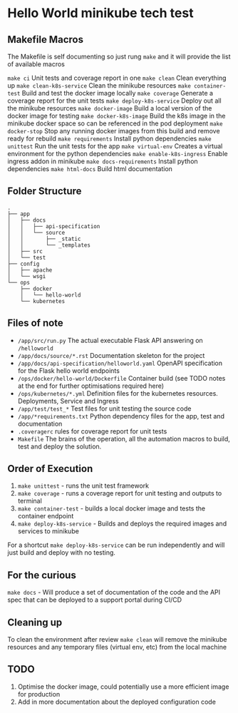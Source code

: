 Hello World minikube tech test
==============================

Makefile Macros
---------------

The Makefile is self documenting so just rung `make` and it will provide the list of available macros

`make ci`                           Unit tests and coverage report in one
`make clean`                        Clean everything up
`make clean-k8s-service`            Clean the minikube resources
`make container-test`               Build and test the docker image locally
`make coverage`                     Generate a coverage report for the unit tests
`make deploy-k8s-service`           Deploy out all the minikube resources
`make docker-image`                 Build a local version of the docker image for testing
`make docker-k8s-image`             Build the k8s image in the minikube docker space so can be referenced in the pod deployment
`make docker-stop`                  Stop any running docker images from this build and remove ready for rebuild
`make requirements`                 Install python dependencies
`make unittest`                     Run the unit tests for the app
`make virtual-env`                  Creates a virtual environment for the python dependencies
`make enable-k8s-ingress`           Enable ingress addon in minikube
`make docs-requirements`              Install python dependencies
`make html-docs`                      Build html documentation


Folder Structure
----------------

``` text
.
├── app
│   ├── docs
│   │   ├── api-specification
│   │   └── source
│   │       ├── _static
│   │       └── _templates
│   ├── src
│   └── test
├── config
│   ├── apache
│   └── wsgi
└── ops
    ├── docker
    │   └── hello-world
    └── kubernetes

```

Files of note
-------------

- `/app/src/run.py` The actual executable Flask API answering on `/helloworld`
- `/app/docs/source/*.rst` Documentation skeleton for the project
- `/app/docs/api-specification/helloworld.yaml` OpenAPI specification for the Flask hello world endpoints
- `/ops/docker/hello-world/Dockerfile` Container build (see TODO notes at the end for further optimisations required here)
- `/ops/kubernetes/*.yml` Definition files for the kubernetes resources. Deployments, Service and Ingress
- `/app/test/test_*` Test files for unit testing the source code 
- `/app/*requirements.txt` Python dependency files for the app, test and documentation
- `.coveragerc` rules for coverage report for unit tests
- `Makefile` The brains of the operation, all the automation macros to build, test and deploy the solution.

Order of Execution
------------------

1. `make unittest` - runs the unit test framework
2. `make coverage` - runs a coverage report for unit testing and outputs to terminal
3. `make container-test` - builds a local docker image and tests the container endpoint
4. `make deploy-k8s-service` - Builds and deploys the required images and services to minikube

For a shortcut `make deploy-k8s-service` can be run independently and will just build and deploy with no testing.

For the curious
---------------

`make docs` - Will produce a set of documentation of the code and the API spec that can be deployed to a support portal during CI/CD

Cleaning up
-----------

To clean the environment after review `make clean` will remove the minikube resources and any temporary files (virtual env, etc) from the local machine

TODO
----

1. Optimise the docker image, could potentially use a more efficient image for production
2. Add in more documentation about the deployed configuration code

